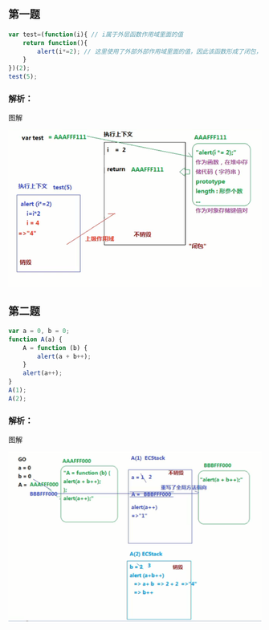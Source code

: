 ## 第一题
``` js
var test=(function(i){ // i属于外层函数作用域里面的值
    return function(){
        alert(i*=2); // 这里使用了外部外部作用域里面的值，因此该函数形成了闭包，但是需要注意的时候，alert输出的都是字符串，所以答案是'4'
    }
})(2);
test(5);
```
### 解析：
图解

![函数执行图](../img/函数执行图.png "函数执行图")

## 第二题
``` js
var a = 0, b = 0;
function A(a) {
    A = function (b) {
        alert(a + b++);
    }
    alert(a++);
}
A(1);
A(2);
```
### 解析：
图解

![函数执行图](../img/闭包函数执行图.png "闭包函数执行图")